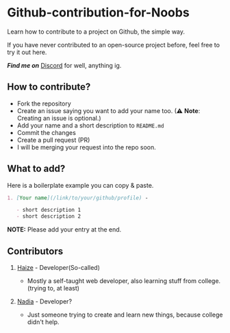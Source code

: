# Github-contribution-for-Noobs
Learn how to contribute to a project on Github, the simple way.


If you have never contributed to an open-source project before, feel free to try it out here. 

**_Find me on_** [Discord](https://discord.gg/pwgH5bKhv4) for well, anything ig.

##  **How to contribute?**

- Fork the repository
- Create an issue saying you want to add your name too. (⚠ **Note**: Creating an issue is optional.)
- Add your name and a short description to `README.md`
- Commit the changes
- Create a pull request (PR)
- I will be merging your request into the repo soon.

##  **What to add?**

Here is a boilerplate example you can copy & paste.

```md
1. [Your name](/link/to/your/github/profile) -

   - short description 1
   - short description 2
```

**NOTE:** Please add your entry at the end.

<!-- ---- Add Your Name & Description Below ---- -->

## **Contributors**

1. [Haize](https://github.com/Wollfhaize) -  Developer(So-called)

   - Mostly a self-taught web developer, also learning stuff from college.(trying to, at least)

2. [Nadia](https://github.com/SardonicBeauty) - Developer?

   - Just someone trying to create and learn new things,  because college didn't help.
   
